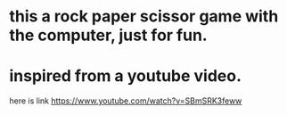 # this a rock paper scissor game with the computer, just for fun.
# inspired from a youtube video.
here is link https://www.youtube.com/watch?v=SBmSRK3feww 

